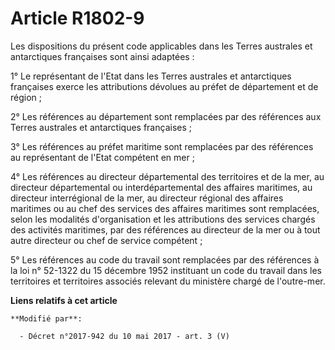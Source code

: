 # Article R1802-9

Les dispositions du présent code applicables dans les Terres australes et antarctiques françaises sont ainsi adaptées :

1° Le représentant de l'Etat dans les Terres australes et antarctiques françaises exerce les attributions dévolues au préfet
de département et de région ;

2° Les références au département sont remplacées par des références aux Terres australes et antarctiques françaises ;

3° Les références au préfet maritime sont remplacées par des références au représentant de l'Etat compétent en mer ;

4° Les références au directeur départemental des territoires et de la mer, au directeur départemental ou interdépartemental
des affaires maritimes, au directeur interrégional de la mer, au directeur régional des affaires maritimes ou au chef des
services des affaires maritimes sont remplacées, selon les modalités d'organisation et les attributions des services chargés
des activités maritimes, par des références au directeur de la mer ou à tout autre directeur ou chef de service compétent ;

5° Les références au code du travail sont remplacées par des références à la loi n° 52-1322 du 15 décembre 1952 instituant un
code du travail dans les territoires et territoires associés relevant du ministère chargé de l'outre-mer.

**Liens relatifs à cet article**

	**Modifié par**:

	  - Décret n°2017-942 du 10 mai 2017 - art. 3 (V)

